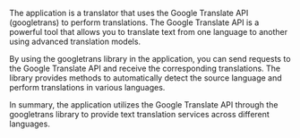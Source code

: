 The application is a translator that uses the Google Translate API (googletrans) to perform translations. The Google Translate API is a powerful tool that allows you to translate text from one language to another using advanced translation models.

By using the googletrans library in the application, you can send requests to the Google Translate API and receive the corresponding translations. The library provides methods to automatically detect the source language and perform translations in various languages.

In summary, the application utilizes the Google Translate API through the googletrans library to provide text translation services across different languages.
